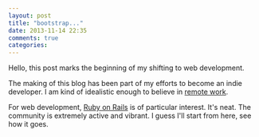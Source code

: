 ```yaml
---
layout: post
title: "bootstrap..."
date: 2013-11-14 22:35
comments: true
categories: 
---
```


Hello, this post marks the beginning of my shifting
to web development. 

The making of this blog has been part of my efforts 
to become an indie developer. I am kind of idealistic
enough to believe in [remote work](http://37signals.com/remote/).

For web development, [Ruby on Rails](http://rubyonrails.org/) is of particular 
interest. It's neat.  The community is extremely 
active and vibrant. I guess I'll start from here, 
see how it goes.
